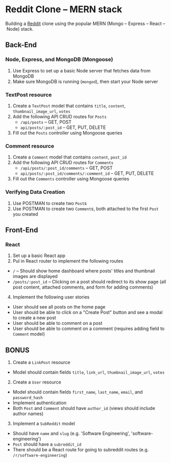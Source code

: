 # Reddit Clone – MERN stack
Building a [Reddit](https://www.reddit.com/) clone using the popular MERN (Mongo – Express – React – Node) stack.


## Back-End

### Node, Express, and MongoDB (Mongoose)
1. Use Express to set up a basic Node server that fetches data from MongoDB
2. Make sure MongoDB is running (`mongod`), then start your Node server

### TextPost resource
1. Create a `TextPost` model that contains `title`, `content`, `thumbnail_image_url`, `votes`
2. Add the following API CRUD routes for `Posts`
    - `/api/posts` – GET, POST
    - `api/posts/:post_id` – GET, PUT, DELETE
3. Fill out the `Posts` controller using Mongoose queries

### Comment resource
1. Create a `Comment` model that contains `content`, `post_id`
2. Add the following API CRUD routes for `Comments`
    - `/api/posts/:post_id/comments` – GET, POST
    - `api/posts/:post_id/comments/:comment_id` – GET, PUT, DELETE
3. Fill out the `Comments` controller using Mongoose queries

### Verifying Data Creation
1. Use POSTMAN to create two `Post`s 
2. Use POSTMAN to create two `Comment`s, both attached to the first `Post` you created



## Front-End

### React
1. Set up a basic React app
3. Pul in React router to implement the following routes
  - `/` – Should show home dashboard where posts' titles and thumbnail images are displayed
  - `/posts/:post_id` – Clicking on a post should redirect to its show page (all post content, attached comments, and form for adding comments)
4. Implement the following user stories
  - User should see all posts on the home page
  - User should be able to click on a "Create Post" button and see a modal to create a new post
  - User should be able to comment on a post
  - User should be able to comment on a comment (requires adding field to `Comment` model)

## BONUS
1. Create a `LinkPost` resource
  - Model should contain fields `title`, `link_url`, `thumbnail_image_url`, `votes`
2. Create a `User` resource 
  - Model should contain fields `first_name`, `last_name`, `email`, and `password_hash`
  - Implement authentication
  - Both `Post` and `Comment` should have `author_id` (views should include author names)
3. Implement a `SubReddit` model
  - Should have `name` and `slug` (e.g. 'Software Engineering', 'software-engineering')
  - `Post` should have a `subreddit_id`
  - There should be a React route for going to subreddit routes (e.g. `/r/software-engineering`)
